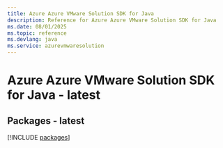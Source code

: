 ```yaml
---
title: Azure Azure VMware Solution SDK for Java
description: Reference for Azure Azure VMware Solution SDK for Java
ms.date: 08/01/2025
ms.topic: reference
ms.devlang: java
ms.service: azurevmwaresolution
---
```

# Azure Azure VMware Solution SDK for Java - latest
## Packages - latest
[!INCLUDE [packages](azure-vmware-solution-index.md)]